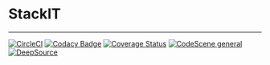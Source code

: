 # StackIT

---

[![CircleCI](https://circleci.com/gh/PrynsTag/stackit/tree/develop.svg?style=svg&circle-token=2a87103fc8fcf4f29dfbdbf97c6d4d18005016e8)](https://circleci.com/gh/PrynsTag/stackit/tree/develop)
[![Codacy Badge](https://app.codacy.com/project/badge/Grade/60db59a7efbe497da0cf7b9edbeee3f8)](https://www.codacy.com?utm_source=github.com&utm_medium=referral&utm_content=PrynsTag/stackit&utm_campaign=Badge_Grade)
[![Coverage Status](https://coveralls.io/repos/github/PrynsTag/stackit/badge.svg?t=Phpijb)](https://coveralls.io/github/PrynsTag/stackit)
[![CodeScene general](https://codescene.io/images/analyzed-by-codescene-badge.svg)](https://codescene.io/projects/17511)
[![DeepSource](https://deepsource.io/gh/PrynsTag/stackit.svg/?label=active+issues&show_trend=true&token=CFsOTFsaGar4z89Zgh3CtDtL)](https://deepsource.io/gh/PrynsTag/stackit/?ref=repository-badge)
